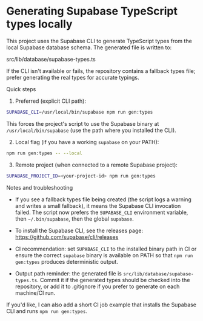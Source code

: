 # Generating Supabase TypeScript types locally

This project uses the Supabase CLI to generate TypeScript types from the local Supabase database schema. The generated file is written to:

src/lib/database/supabase-types.ts

If the CLI isn't available or fails, the repository contains a fallback types file; prefer generating the real types for accurate typings.

Quick steps

1. Preferred (explicit CLI path):

```bash
SUPABASE_CLI=/usr/local/bin/supabase npm run gen:types
```

This forces the project's script to use the Supabase binary at `/usr/local/bin/supabase` (use the path where you installed the CLI).

2. Local flag (if you have a working `supabase` on your PATH):

```bash
npm run gen:types -- --local
```

3. Remote project (when connected to a remote Supabase project):

```bash
SUPABASE_PROJECT_ID=<your-project-id> npm run gen:types
```

Notes and troubleshooting

- If you see a fallback types file being created (the script logs a warning and writes a small fallback), it means the Supabase CLI invocation failed. The script now prefers the `SUPABASE_CLI` environment variable, then `~/.bin/supabase`, then the global `supabase`.

- To install the Supabase CLI, see the releases page:
  https://github.com/supabase/cli/releases

- CI recommendation: set `SUPABASE_CLI` to the installed binary path in CI or ensure the correct `supabase` binary is available on PATH so that `npm run gen:types` produces deterministic output.

- Output path reminder: the generated file is `src/lib/database/supabase-types.ts`. Commit it if the generated types should be checked into the repository, or add it to .gitignore if you prefer to generate on each machine/CI run.

If you'd like, I can also add a short CI job example that installs the Supabase CLI and runs `npm run gen:types`.
